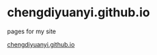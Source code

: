 # chengdiyuanyi.github.io
pages for my site

[chengdiyuanyi.github.io](http://chengdiyuanyi.github.io)

